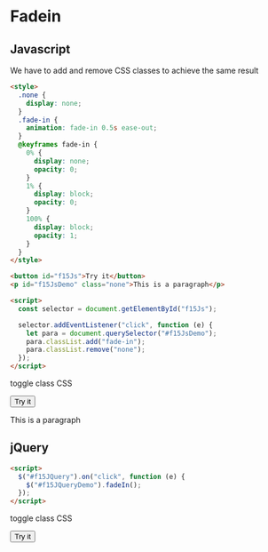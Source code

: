 # Fadein

## Javascript

We have to add and remove CSS classes to achieve the same result

```html
<style>
  .none {
    display: none;
  }
  .fade-in {
    animation: fade-in 0.5s ease-out;
  }
  @keyframes fade-in {
    0% {
      display: none;
      opacity: 0;
    }
    1% {
      display: block;
      opacity: 0;
    }
    100% {
      display: block;
      opacity: 1;
    }
  }
</style>

<button id="f15Js">Try it</button>
<p id="f15JsDemo" class="none">This is a paragraph</p>

<script>
  const selector = document.getElementById("f15Js");

  selector.addEventListener("click", function (e) {
    let para = document.querySelector("#f15JsDemo");
    para.classList.add("fade-in");
    para.classList.remove("none");
  });
</script>
```

toggle class CSS

<button id="f15Js">Try it</button>

<p id="f15JsDemo" class="none">This is a paragraph</p>

## jQuery

```html
<script>
  $("#f15JQuery").on("click", function (e) {
    $("#f15JQueryDemo").fadeIn();
  });
</script>
```

toggle class CSS

<button id="f15JQuery">Try it</button>

<p id="f15JQueryDemo" style="display:none;">This is a paragraph</p>

<br>
<br>
<br>
